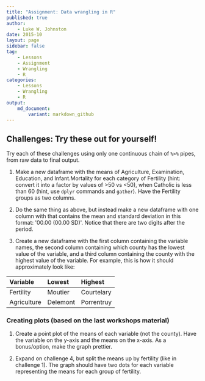 ```yaml
---
title: "Assignment: Data wrangling in R"
published: true
author:
    - Luke W. Johnston
date: 2015-10
layout: page
sidebar: false
tag:
    - Lessons
    - Assignment
    - Wrangling
    - R
categories:
    - Lessons
    - Wrangling
    - R
output: 
    md_document:
        variant: markdown_github
---
```


## Challenges: Try these out for yourself! ##

Try each of these challenges using only one continuous chain of `%>%` pipes,
from raw data to final output.

1. Make a new dataframe with the means of Agriculture, Examination, Education, and 
Infant.Mortality for each category of Fertility (hint: convert it into a factor
by values of >50 vs <50), when Catholic is less than 60 (hint, use `dplyr` commands
and `gather`).  Have the Fertility groups as two columns.

2. Do the same thing as above, but instead make a new dataframe with one column
with that contains the mean and standard deviation in this format: '00.00 (00.00
SD)'. Notice that there are two digits after the period.

3. Create a new dataframe with the first column containing the variable names,
the second column containing which county has the lowest value of the variable,
and a third column containing the county with the highest value of the variable.
For example, this is how it should approximately look like:


|Variable    |Lowest   |Highest    |
|:-----------|:--------|:----------|
|Fertility   |Moutier  |Courtelary |
|Agriculture |Delemont |Porrentruy |

### Creating plots (based on the last workshops material)

1. Create a point plot of the means of each variable (not the county).  Have the
variable on the y-axis and the means on the x-axis.  As a bonus/option, make the
graph prettier.

2. Expand on challenge 4, but split the means up by fertility (like in challenge
1).  The graph should have two dots for each variable representing the means for
each group of fertility.
